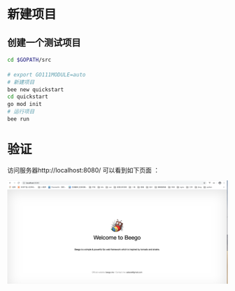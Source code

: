 # 新建项目


## 创建一个测试项目

```BASH 
cd $GOPATH/src

# export GO111MODULE=auto
# 新建项目
bee new quickstart
cd quickstart
go mod init
# 运行项目
bee run 

```

# 验证  

访问服务器http://localhost:8080/ 可以看到如下页面 ： 


![](./assets/2020-01-21-12-20-31.png)